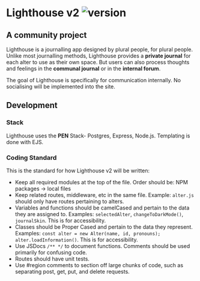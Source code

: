 # Lighthouse v2 ![version](https://img.shields.io/static/v1.svg?label=v.&message=0.0.1&color=blue)

## A community project
Lighthouse is a journalling app designed by plural people, for plural people. Unlike most journalling methods, Lighthouse provides a **private journal** for each alter to use as their own space. But users can also process thoughts and feelings in the **communal journal** or in the **internal forum**.

The goal of Lighthouse is specifically for communication internally. No socialising will be implemented into the site.

## Development
### Stack
Lighthouse uses the **PEN** Stack- Postgres, Express, Node.js. Templating is done with EJS.

### Coding Standard
This is the standard for how Lighthouse v2 will be written:

- Keep all required modules at the top of the file. Order should be: NPM packages -> local files
- Keep related routes, middleware, etc in the same file. Example: `alter.js` should only have routes pertaining to alters.
- Variables and functions should be camelCased and pertain to the data they are assigned to. Examples: `selectedAlter`, `changeToDarkMode()`, `journalSkin`. This is for accessibility.
- Classes should be Proper Cased and pertain to the data they represent. Examples: `const alter = new Alter(name, id, pronouns); alter.loadInformation()`. This is for accessibility.
- Use JSDocs `/** */` to document functions. Comments should be used primarily for confusing code.
- Routes should have unit tests.
- Use #region comments to section off large chunks of code, such as separating post, get, put, and delete requests.